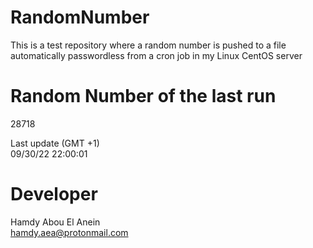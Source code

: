# RandomNumber    
This is a test repository where a random number is pushed to a file automatically passwordless from a cron job in my Linux CentOS server    
# Random Number of the last run   
28718
      
Last update (GMT +1)    
09/30/22 22:00:01
# Developer    
Hamdy Abou El Anein   
hamdy.aea@protonmail.com
